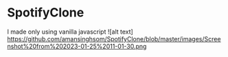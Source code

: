 # SpotifyClone
I made only using vanilla javascript
![alt text] https://github.com/amansinghsom/SpotifyClone/blob/master/images/Screenshot%20from%202023-01-25%2011-01-30.png
